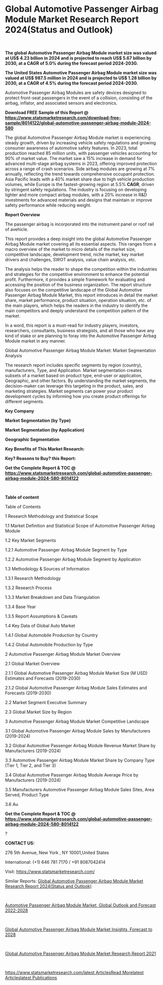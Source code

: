 <h1>Global Automotive Passenger Airbag Module Market Research Report 2024(Status and Outlook)</h1><br/><p><strong>The global Automotive Passenger Airbag Module market size was valued at US$ 4.23 billion in 2024 and is projected to reach US$ 5.67 billion by 2030, at a <strong>CAGR</strong> of 5.0% during the forecast period 2024-2030.</strong></p>
 
 
 
 <p><strong>The United States Automotive Passenger Airbag Module market size was valued at US$ 987.5 million in 2024 and is projected to US$ 1.28 billion by 2030, at a <strong>CAGR</strong> of 4.5% during the forecast period 2024-2030.</strong></p>
 
 
 
 <p>Automotive Passenger Airbag Modules are safety devices designed to protect front-seat passengers in the event of a collision, consisting of the airbag, inflator, and associated sensors and electronics.</p>
 
 
 
 <p><strong>Download FREE Sample of this Report @ <a href="https://www.statsmarketresearch.com/download-free-sample/8014122/global-automotive-passenger-airbag-module-2024-580">https://www.statsmarketresearch.com/download-free-sample/8014122/global-automotive-passenger-airbag-module-2024-580</a></strong></p>
 
 
 
 <p>The global Automotive Passenger Airbag Module market is experiencing steady growth, driven by increasing vehicle safety regulations and growing consumer awareness of automotive safety features. In 2023, total production reached 85 million units, with passenger vehicles accounting for 90% of market value. The market saw a 15% increase in demand for advanced multi-stage airbag systems in 2023, offering improved protection across a range of crash scenarios. Side airbag modules are growing at 7% annually, reflecting the trend towards comprehensive occupant protection. Asia Pacific leads with a 40% market share due to high vehicle production volumes, while Europe is the fastest-growing region at 5.5% <strong>CAGR</strong>, driven by stringent safety regulations. The industry is focusing on developing lighter and more compact airbag modules, with a 20% increase in R&D investments for advanced materials and designs that maintain or improve safety performance while reducing weight.</p>
 
 
 
 <p><strong>Report Overview</strong></p>
 
 
 
 <p>The passenger airbag is incorporated into the instrument panel or roof rail of avehicle.</p>
 
 
 
 <p>This report provides a deep insight into the global Automotive Passenger Airbag Module market covering all its essential aspects. This ranges from a macro overview of the market to micro details of the market size, competitive landscape, development trend, niche market, key market drivers and challenges, SWOT analysis, value chain analysis, etc.</p>
 
 
 
 <p>The analysis helps the reader to shape the competition within the industries and strategies for the competitive environment to enhance the potential profit. Furthermore, it provides a simple framework for evaluating and accessing the position of the business organization. The report structure also focuses on the competitive landscape of the Global Automotive Passenger Airbag Module Market, this report introduces in detail the market share, market performance, product situation, operation situation, etc. of the main players, which helps the readers in the industry to identify the main competitors and deeply understand the competition pattern of the market.</p>
 
 
 
 <p>In a word, this report is a must-read for industry players, investors, researchers, consultants, business strategists, and all those who have any kind of stake or are planning to foray into the Automotive Passenger Airbag Module market in any manner.</p>
 
 
 
 <p>Global Automotive Passenger Airbag Module Market: Market Segmentation Analysis</p>
 
 
 
 <p>The research report includes specific segments by region (country), manufacturers, Type, and Application. Market segmentation creates subsets of a market based on product type, end-user or application, Geographic, and other factors. By understanding the market segments, the decision-maker can leverage this targeting in the product, sales, and marketing strategies. Market segments can power your product development cycles by informing how you create product offerings for different segments.</p>
 
 
 
 <p><strong>Key Company</strong></p>
 
 
 
 <p><strong>Market Segmentation (by Type)</strong></p>
 
 
 
 <p><strong>Market Segmentation (<strong>by Application</strong>)</strong></p>
 
 
 
 <p><strong>Geographic Segmentation</strong></p>
 
 
 
 <p><strong>Key Benefits of This Market Research:</strong></p>
 
 
 
 <p><strong>Key? <strong>Reasons to Buy</strong>? this Report:</strong></p>
 
 
 
 <div><b>Get the Complete Report & TOC @ <a href="https://www.statsmarketresearch.com/global-automotive-passenger-airbag-module-2024-580-8014122">https://www.statsmarketresearch.com/global-automotive-passenger-airbag-module-2024-580-8014122</a></b></div>
 
 
 
 <p><br />
 
 <b>Table of content</b></p>
 
 
 
 <p>Table of Contents<br />
 
 1 Research Methodology and Statistical Scope<br />
 
 1.1 Market Definition and Statistical Scope of Automotive Passenger Airbag Module<br />
 
 1.2 Key Market Segments<br />
 
 1.2.1 Automotive Passenger Airbag Module Segment by Type<br />
 
 1.2.2 Automotive Passenger Airbag Module Segment by Application<br />
 
 1.3 Methodology & Sources of Information<br />
 
 1.3.1 Research Methodology<br />
 
 1.3.2 Research Process<br />
 
 1.3.3 Market Breakdown and Data Triangulation<br />
 
 1.3.4 Base Year<br />
 
 1.3.5 Report Assumptions & Caveats<br />
 
 1.4 Key Data of Global Auto Market<br />
 
 1.4.1 Global Automobile Production by Country<br />
 
 1.4.2 Global Automobile Production by Type<br />
 
 2 Automotive Passenger Airbag Module Market Overview<br />
 
 2.1 Global Market Overview<br />
 
 2.1.1 Global Automotive Passenger Airbag Module Market Size (M USD) Estimates and Forecasts (2019-2030)<br />
 
 2.1.2 Global Automotive Passenger Airbag Module Sales Estimates and Forecasts (2019-2030)<br />
 
 2.2 Market Segment Executive Summary<br />
 
 2.3 Global Market Size by Region<br />
 
 3 Automotive Passenger Airbag Module Market Competitive Landscape<br />
 
 3.1 Global Automotive Passenger Airbag Module Sales by Manufacturers (2019-2024)<br />
 
 3.2 Global Automotive Passenger Airbag Module Revenue Market Share by Manufacturers (2019-2024)<br />
 
 3.3 Automotive Passenger Airbag Module Market Share by Company Type (Tier 1, Tier 2, and Tier 3)<br />
 
 3.4 Global Automotive Passenger Airbag Module Average Price by Manufacturers (2019-2024)<br />
 
 3.5 Manufacturers Automotive Passenger Airbag Module Sales Sites, Area Served, Product Type<br />
 
 3.6 Au</p>
 
 
 
 <div><b>Get the Complete Report & TOC @ <a href="https://www.statsmarketresearch.com/global-automotive-passenger-airbag-module-2024-580-8014122">https://www.statsmarketresearch.com/global-automotive-passenger-airbag-module-2024-580-8014122</a></b></div>
 
 
 
 <p>? </p>
 
 
 
 <p><b>CONTACT US:</b><br />
 
 276 5th Avenue, New York , NY 10001,United States<br />
 
 International: (+1) 646 781 7170 / +91 8087042414<br />
 
 Visit: <a href="https://www.statsmarketresearch.com/">https://www.statsmarketresearch.com/</a><br />
 
 Similar Reports: <a href="https://www.statsmarketresearch.com/global-automotive-passenger-airbag-module-2024-580-8014122">Global Automotive Passenger Airbag Module Market Research Report 2024(Status and Outlook)</a><br />
 
 <br />
 
 <a href="https://www.statsmarketresearch.com/global-automotive-passenger-airbag-module-2024-580-8014122">Automotive Passenger Airbag Module Market, Global Outlook and Forecast 2022-2028</a><br />
 
 <br />
 
 <a href="https://www.statsmarketresearch.com/global-automotive-passenger-airbag-module-2024-580-8014122">Global Automotive Passenger Airbag Module Market Insights, Forecast to 2028</a><br />
 
 <br />
 
 <a href="https://www.statsmarketresearch.com/global-automotive-passenger-airbag-module-2024-580-8014122">Global Automotive Passenger Airbag Module Market Research Report 2021</a><br />
 
 <br />
 
 <a href="https://gyeongbokgung.com">https://www.statsmarketresearch.com/</a><a href="https://hallyeomaritime.com">latest Articles</a><a href="https://jingwansa.com">Read More</a><a href="https://nguoiviet.jp/">latest Articles</a><a href="https://www.intelmarketresearch.com/">latest Publications</a></p>